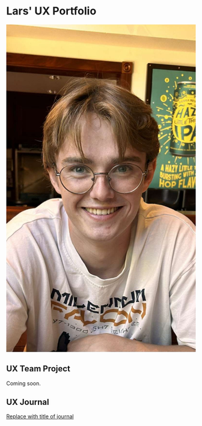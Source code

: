 # Lars' UX Portfolio

![A photo of Lars Bartels](/MugShot.jpg)

## UX Team Project

Coming soon.

## UX Journal

[Replace with title of journal](journal/)
